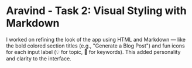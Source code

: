 # Aravind - Task 2: Visual Styling with Markdown

I worked on refining the look of the app using HTML and Markdown — like the bold colored section titles (e.g., "Generate a Blog Post") and fun icons for each input label (💡 for topic, 🔑 for keywords). This added personality and clarity to the interface.
